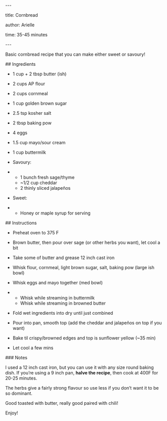 \---

title: Cornbread

author: Arielle

time: 35-45 minutes

\---



<!-- description -->



Basic cornbread recipe that you can make either sweet or savoury!





<section markdown="1">



\## Ingredients



<!-- list the ingredients below -->



- 1 cup + 2 tbsp butter (ish)

- 2 cups AP flour

- 2 cups cornmeal

- 1 cup golden brown sugar

- 2.5 tsp kosher salt

- 2 tbsp baking pow

- 4 eggs

- 1.5 cup mayo/sour cream

- 1 cup buttermilk

- Savoury:

- - 1 bunch fresh sage/thyme
  - ~1/2 cup cheddar 
  - 2 thinly sliced jalapeños 

- Sweet: 

- - Honey or maple syrup for serving

   

</section>



\## Instructions



<!-- list the steps below -->



- Preheat oven to 375 F

- Brown butter, then pour over sage (or other herbs you want), let cool a bit

- Take some of butter and grease 12 inch cast iron

- Whisk flour, cornmeal, light brown sugar, salt, baking pow (large ish bowl)

- Whisk eggs and mayo together (med bowl) 

- - Whisk while streaming in buttermilk 
  - Whisk while streaming in browned butter 

- Fold wet ingredients into dry until just combined

- Pour into pan, smooth top (add the cheddar and jalapeños on top if you want)

- Bake til crispy/browned edges and top is sunflower yellow (~35 min)

- Let cool a few mins 



\### Notes



<!-- write any loose notes below -->



I used a 12 inch cast iron, but you can use it with any size round baking dish. If you’re using a 9 inch pan, **halve the recipe**, then cook at 400F for 20-25 minutes.

The herbs give a fairly strong flavour so use less if you don’t want it to be so dominant. 

Good toasted with butter, really good paired with chili!



Enjoy!
